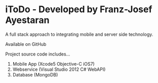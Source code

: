 iToDo - Developed by Franz-Josef Ayestaran
=====

A full stack approach to integrating mobile and server side technology.

Available on GitHub

Project source code includes...

1. Mobile App (Xcode5 Objective-C iOS7)
2. Webservice (Visual Studio 2012 C# WebAPI)
3. Database (MongoDB)

